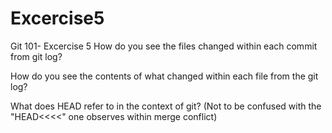 # Excercise5
Git 101- Excercise 5
How do you see the files changed within each commit from git log?

How do you see the contents of what changed within each file from the git log?
  
What does HEAD refer to in the context of git? (Not to be confused with the "HEAD<<<<" one observes within merge conflict)
